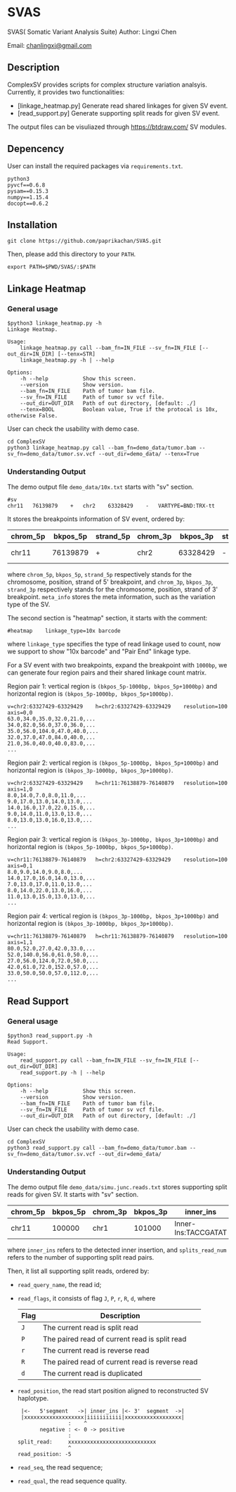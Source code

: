 # SVAS
SVAS( Somatic Variant Analysis Suite)
Author: Lingxi Chen

Email: chanlingxi@gmail.com

## Description
ComplexSV provides scripts for complex structure variation analsyis. Currently, it provides two functionalities:
+ [linkage_heatmap.py] Generate read shared linkages for given SV event.
+ [read_support.py] Generate supporting split reads for given SV event.

The output files can be visuliazed through https://btdraw.com/ SV modules.

## Depencency

User can install the required packages via `requirements.txt`.
```
python3
pyvcf==0.6.8
pysam==0.15.3
numpy==1.15.4
docopt==0.6.2
```

## Installation
```
git clone https://github.com/paprikachan/SVAS.git
```
Then, please add this directory to your `PATH`.
```
export PATH=$PWD/SVAS/:$PATH
```

## Linkage Heatmap

### General usage
```
$python3 linkage_heatmap.py -h
Linkage Heatmap.

Usage:
    linkage_heatmap.py call --bam_fn=IN_FILE --sv_fn=IN_FILE [--out_dir=IN_DIR] [--tenx=STR]
    linkage_heatmap.py -h | --help

Options:
    -h --help           Show this screen.
    --version           Show version.
    --bam_fn=IN_FILE    Path of tumor bam file.
    --sv_fn=IN_FILE     Path of tumor sv vcf file.
    --out_dir=OUT_DIR   Path of out directory, [default: ./]
    --tenx=BOOL         Boolean value, True if the protocal is 10x, otherwise False.
```
User can check the usability with demo case.
```
cd ComplexSV
python3 linkage_heatmap.py call --bam_fn=demo_data/tumor.bam --sv_fn=demo_data/tumor.sv.vcf --out_dir=demo_data/ --tenx=True
```

### Understanding Output

The demo output file `demo_data/10x.txt` starts with "sv" section.
```
#sv
chr11	76139879	+	chr2	63328429	-   VARTYPE=BND:TRX-tt
```
It stores the breakpoints information of SV event, ordered by:

| chrom_5p |  bkpos_5p |  strand_5p | chrom_3p |  bkpos_3p |  strand_3p | meta_info |
|---|---|---|---|---|---|---|
| chr11  | 76139879  | + | chr2  | 63328429  |- | VARTYPE=BND:TRX-tt |

where `chrom_5p`, `bkpos_5p`, `strand_5p` respectively stands for the chromosome, position, strand of 5' breakpoint, and `chrom_3p`, `bkpos_3p`, `strand_3p` respectively stands for the chromosome, position, strand of 3' breakpoint. `meta_info` stores the meta information, such as the variation type of the SV.

The second section is "heatmap" section, it starts with the comment:
```
#heatmap    linkage_type=10x barcode
```
where `linkage_type` specifies the type of read linkage used to count, now we support to show "10x barcode" and "Pair End" linkage type.

For a SV event with two breakpoints, expand the breakpoint with `1000bp`, we can generate four region pairs and their shared linkage count matrix.

Region pair 1: vertical region is `(bkpos_5p-1000bp, bkpos_5p+1000bp)` and horizontal region is `(bkpos_5p-1000bp, bkpos_5p+1000bp)`.
```
v=chr2:63327429-63329429	h=chr2:63327429-63329429	resolution=100	axis=0,0
63.0,34.0,35.0,32.0,21.0,...
34.0,82.0,56.0,37.0,36.0,...
35.0,56.0,104.0,47.0,40.0,...
32.0,37.0,47.0,84.0,40.0,...
21.0,36.0,40.0,40.0,83.0,...
...
```
Region pair 2: vertical region is `(bkpos_5p-1000bp, bkpos_5p+1000bp)` and horizontal region is `(bkpos_3p-1000bp, bkpos_3p+1000bp)`.
```
v=chr2:63327429-63329429	h=chr11:76138879-76140879	resolution=100	axis=1,0
8.0,14.0,7.0,8.0,11.0,...
9.0,17.0,13.0,14.0,13.0,...
14.0,16.0,17.0,22.0,15.0,...
9.0,14.0,11.0,13.0,13.0,...
8.0,13.0,13.0,16.0,13.0,...
...
```
Region pair 3: vertical region is `(bkpos_3p-1000bp, bkpos_3p+1000bp)` and horizontal region is `(bkpos_5p-1000bp, bkpos_5p+1000bp)`.
```
v=chr11:76138879-76140879	h=chr2:63327429-63329429	resolution=100	axis=0,1
8.0,9.0,14.0,9.0,8.0,...
14.0,17.0,16.0,14.0,13.0,...
7.0,13.0,17.0,11.0,13.0,...
8.0,14.0,22.0,13.0,16.0,...
11.0,13.0,15.0,13.0,13.0,...
...
```
Region pair 4: vertical region is `(bkpos_3p-1000bp, bkpos_3p+1000bp)` and horizontal region is `(bkpos_3p-1000bp, bkpos_3p+1000bp)`.
```
v=chr11:76138879-76140879	h=chr11:76138879-76140879	resolution=100	axis=1,1
80.0,52.0,27.0,42.0,33.0,...
52.0,140.0,56.0,61.0,50.0,...
27.0,56.0,124.0,72.0,50.0,...
42.0,61.0,72.0,152.0,57.0,...
33.0,50.0,50.0,57.0,112.0,...
...
```


## Read Support
### General usage
```
$python3 read_support.py -h
Read Support.

Usage:
    read_support.py call --bam_fn=IN_FILE --sv_fn=IN_FILE [--out_dir=OUT_DIR]
    read_support.py -h | --help

Options:
    -h --help           Show this screen.
    --version           Show version.
    --bam_fn=IN_FILE    Path of tumor bam file.
    --sv_fn=IN_FILE     Path of tumor sv vcf file.
    --out_dir=OUT_DIR   Path of out directory, [default: ./]
```
User can check the usability with demo case.
```
cd ComplexSV
python3 read_support.py call --bam_fn=demo_data/tumor.bam --sv_fn=demo_data/tumor.sv.vcf --out_dir=demo_data/
```

### Understanding Output

The demo output file `demo_data/simu.junc.reads.txt` stores supporting split reads for given SV. It starts with "sv" section.

| chrom_5p |  bkpos_5p | chrom_3p |  bkpos_3p |  inner_ins | splits_read_num |
|---|---|---|---|---|---|
| chr11  | 100000  | chr1 | 101000  | Inner-Ins:TACCGATAT  |10 | 

where `inner_ins` refers to the detected inner insertion, and `splits_read_num` refers to the number of supporting split read pairs.

Then, it list all supporting split reads, ordered by:
+ `read_query_name`, the read id;
+ `read_flags`, it consists of flag `J`, `P`, `r`, `R`, `d`, where

  |Flag|Description|
  |---|---|
  |`J`|The current read is split read|
  |`P`|The paired read of current read is split read|
  |`r`|The current read is reverse read|
  |`R`|The paired read of current read is reverse read|
  |`d`|The current read is duplicated|

+ `read_position`, the read start position aligned to reconstructed SV haplotype.
  ```
   |<-   5'segment   ->| inner_ins |<- 3'  segment  ->|
   |xxxxxxxxxxxxxxxxxxx|iiiiiiiiiii|xxxxxxxxxxxxxxxxxx|
                  :    ^
         negative : <- 0 -> positive
                  :
  split_read:     xxxxxxxxxxxxxxxxxxxxxxxxxxxx
                  ^
  read_position: -5
  ```
+ `read_seq`, the read sequence;
+ `read_qual`, the read sequence quality.


